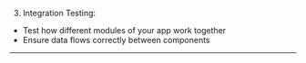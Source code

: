 3. Integration Testing:

* Test how different modules of your app work together
* Ensure data flows correctly between components

- - - -


